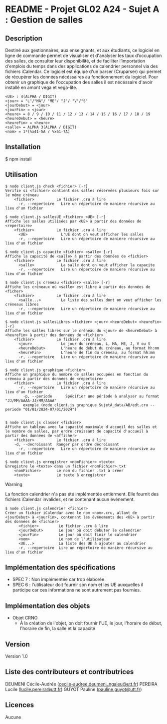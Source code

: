 # README - Projet GL02 A24 - Sujet A : Gestion de salles
## Description 
Destiné aux gestionnaires, aux enseignants, et aux étudiants, ce logiciel en ligne de commande permet de visualiser et d'analyser les taux d’occupation des salles, de consulter leur disponibilité, et de faciliter l’importation d'emplois du temps dans des applications de calendrier personnel via des fichiers iCalendar. Ce logiciel est équipé d'un parser (Cruparser) qui permet de récupérer les données nécéssaires au fonctionnement du logiciel. Pour obtenir un graphique de l'occupation des salles il est nécéssaire d'avoir installé en amont vega et vega-lite.

```
<UE> : 4(ALPHA / DIGIT)
<jour> = "L"/"MA"/ "ME"/ "J"/ "V"/"S"
<jourDebut> = <jour>
<jourFin> = <jour>
<heure> = 8 / 9 / 10 / 11 / 12 / 13 / 14 / 15 / 16 / 17 / 18 / 19
<heureDebut> = <heure>
<heureFin> = <heure>
<salle> = ALPHA 3(ALPHA / DIGIT)
<nom> = 1*(%x41-5A / %x61-7A)
```

## Installation
$ npm install

## Utilisation
```
$ node client.js check <fichier> [-r]
Verifie si <fichier> contient des salles réservées plusieurs fois sur le même créneau
    <fichier>          Le fichier .cru à lire
	  -r, --repertoire   Lire un répertoire de manière récursive au lieu d'un fichier
	  
$ node client.js sallesUE <fichier> <UE> [-r] 
Affiche les salles utilisées par <UE> à partir des données de <repertoire>
    <fichier>          Le fichier .cru à lire
	  <UE>               L'UE dont on veut afficher les salles
	  -r, --repertoire   Lire un répertoire de manière récursive au lieu d'un fichier

$ node client.js capacite <fichier> <salle> [-r]
Affiche la capacité de <salle> à partir des données de <fichier>
    <fichier>          Le fichier .cru à lire
	  <salle>            La salle dont on veut afficher la capacite
	  -r, --repertoire   Lire un répertoire de manière récursive au lieu d'un fichier
         
$ node client.js creneau <fichier> <salle> [-r]
Affiche les créneaux où <salle> est libre à partir des données de <ficher>    
    <fichier>          Le fichier .cru à lire
	  <salle...>         La liste des salles dont on veut afficher les créneaux libres
	  -r, --repertoire   Lire un répertoire de manière récursive au lieu d'un fichier
                    
$ node client.js sallesLibres <fichier> <jour> <heureDebut> <heureFin> [-r]
Affiche les salles libres sur le créneau du <jour> de <heureDebut> à <heureFin> à partir des données de <fichier>
    <fichier>          Le fichier .cru à lire
	  <jour>             Le jour du créneau, L, MA, ME, J, V ou S
	  <heureDebut>       L'heure de début du créneau, au format hh:mm
	  <heureFin>         L'heure de fin du créneau, au format hh:mm
	  -r, --repertoire   Lire un répertoire de manière récursive au lieu d'un fichier
    
$ node client.js graphique <fichier> 
Affiche un graphique du nombre de salles occupées en fonction du créneau à partir des données de <repertoire>
    <fichier>          Le fichier .cru à lire
	  -r, --repertoire   Lire un répertoire de manière récursive au lieu d'un fichier
	    -p, --periode      Spécifier une période à analyser au format "JJ/MM/AAAA-JJ/MM/AAAA"
		exemple (node client.js graphique SujetA_data/AB/edt.cru --periode "01/01/2024-07/01/2024")

            
$ node client.js classer <fichier> 
Affiche un tableau avec la capacité maximale d'accueil des salles et le nombre de salles, par ordre croissant de capacité d'accueil à partir des données de <afficher>       
    <fichier>          Le fichier .cru à lire
    -d, --decroissant  Ranger par ordre décroissant
	  -r, --repertoire   Lire un répertoire de manière récursive au lieu d'un fichier

$ node client.js enregistrer <nomFichier> <texte>
Enregistre le <texte> dans un fichier <nomFichier>.txt
	<nomFichier>       Le nom du fichier .txt à créer
	<texte>            Le texte à enregistrer

```
> [!WARNING]
> La fonction calendrier n'a pas été implémentée entièrment. Elle fournit des fichiers iCalendar invalides, et ne contenant aucun événement.
```                    
$ node client.js calendrier <fichier> 
Créer un fichier iCalendar avec le nom <nom>.cru, allant de <jourDebut> à <jourFin>, contenant les événements des <UE> à partir des données de <fichier>
	  <fichier>         Le fichier .cru à lire
	  <jourDebut>       Le jour où doit débuter le calendrier
	  <jourFin>         Le jour où doit finir le calendrier
	  <nom>             Le nom de l'utilisateur
	  <UE...>           La liste des UE à ajouter au calendrier
	  -r, --repertoire  Lire un répertoire de manière récursive au lieu d'un fichier
 ```
  
## Implémentation des spécifications
- SPEC 7 : Non implémentée car trop élaborée.
- SPEC 6 : l'utilisateur doit fournir son nom et les UE auxquelles il participe car ces informations ne sont autrement pas fournies.


## Implémentation des objets
- Objet CRNO
  - À la création de l'objet, on doit fournir l'UE, le jour, l'horaire de début, l'horaire de fin, la salle et la capacité


## Version
Version 1.0

## Liste des contributeurs et contributrices
DEUMENI Cécile-Audrée (cecile-audree.deumeni_ngaleu@utt.fr)
PEREIRA Lucile (lucile.pereira@utt.fr)
GUYOT Pauline (pauline.guyot@utt.fr)

## Licences
Aucune